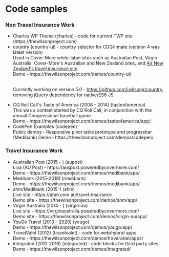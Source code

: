 
<h1>Code samples</h1>

<h3>Non Travel Insurance Work</h3>

<ul>
<li>Charles WP Theme (charles) ‐ code for current TWP site (https://thewilsonproject.com)</li>

<li>country (country-ui) ‐ country selector for CDG/Innate (version 4 was latest version)<br />
Used in Cover-More white-label sites such as Austrailan Post, Virgin Australia, Cover-More's Australian and New Zealand sites, and <a href="https://insurance.airnewzealand.com.au/">Air New Zealand's travel insurance site</a><br />
Demo ‐ https://thewilsonproject.com/demos/country-ui/<br /><br />

Currently working on version 5.0 - https://github.com/iwilsonjr/country, removing jQuery dependency for native/ES6 JS
</li>

<li>CQ Roll Call's Taste of America (2008 - 2014) (tasteofamerica)<br />
This was a contest started by CQ Roll Call, in conjunction with the annual Congressional baseball game.<br />
Demo ‐ https://thewilsonproject.com/demos/tasteofamerica/app/
</li>

<li>CodePen Examples (codepen)<br />
Public demos - Responsive pivot table prototype and progressbar (Medibank)
Demo ‐ https://thewilsonproject.com/demos/codepen/
</li>
</ul>


<h3>Travel Insurance Work</h3>
<ul>
<li>Australian Post (2015 - ) (aupost)<br />
Liva (AU Post) ‐ https://auspost.poweredbycovermore.com/<br />
Demo ‐ https://thewilsonproject.com/demos/medibank/app/</li>

<li>Medibank (2015-2018) (medibank)<br />
Demo ‐ https://thewilsonproject.com/demos/medibank/app/
</li>

<li>ahm/Medibank (2015-) (ahm)<br />
Live site ‐ https://ahm.com.au/travel-insurance<br />
Demo site - https://thewilsonproject.com/demos/ahm/app/
</li>

<li>Virgin Australia (2014 - ) (virgin-au)<br />
Live site ‐ https://virginaustralia.poweredbycovermore.com/<br />
Demo site - https://thewilsonproject.com/demos/virgin-au/app/
</li>

<li>YouGo Travel (2013 - 2020) (yougo)<br />
Demo ‐ https://thewilsonproject.com/demos/yougo/app/
</li> 

<li>TravelValet (2012) (travelvalet) ‐ code for web/hybrid apps<br />
Demo ‐ https://thewilsonproject.com/demos/travelvalet/apps/
</li>

<li>integrated (2012‐2016) (integrated) ‐ code blocks for third party sites<br />
Demo ‐ https://thewilsonproject.com/demos/integrated/
</li>
</ul>
